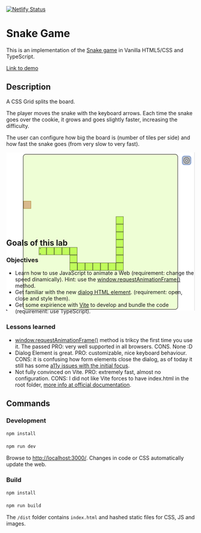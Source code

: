 [![Netlify Status](https://api.netlify.com/api/v1/badges/e71cfb35-445d-40a3-a6d0-13b9dba74383/deploy-status)](https://app.netlify.com/sites/snake-game-lab/deploys)

# Snake Game

This is an implementation of the [Snake game](<https://en.wikipedia.org/wiki/Snake_(video_game_genre)>) in Vanilla HTML5/CSS and TypeScript.

[Link to demo](https://snake-game-lab.netlify.app/)

## Description

A CSS Grid splits the board.

The player moves the snake with the keyboard arrows. Each time the snake goes over the cookie, it grows and goes slightly faster, increasing the difficulty.

The user can configure how big the board is (number of tiles per side) and how fast the snake goes (from very slow to very fast).

<div style="text-align:center; height: 200px"><img src="snake-screenshot.png" /></div>

## Goals of this lab

### Objectives

-   Learn how to use JavaScript to animate a Web (requirement: change the speed dinamically). Hint: use the [window.requestAnimationFrame()](https://developer.mozilla.org/en-US/docs/Web/API/window/requestAnimationFrame) method.
-   Get familiar with the new [dialog HTML element](https://developer.mozilla.org/en-US/docs/Web/HTML/Element/dialog). (requirement: open, close and style them).
-   Get some expirience with [Vite](https://vitejs.dev/) to develop and bundle the code (requirement: use TypeScript).

### Lessons learned

-   [window.requestAnimationFrame()](https://developer.mozilla.org/en-US/docs/Web/API/window/requestAnimationFrame) method is trikcy the first time you use it. The passed PRO: very well supported in all browsers. CONS. None :D
-   Dialog Element is great. PRO: customizable, nice keyboard behaviour. CONS: it is confusing how form elements close the dialog, as of today it still has some [a11y issues with the initial focus](https://github.com/whatwg/html/wiki/dialog--initial-focus,-a-proposal).
-   Not fully convinced on Vite. PRO: extremely fast, almost no configuration. CONS: I did not like Vite forces to have index.html in the root folder, [more info at official documentation](https://vitejs.dev/guide/#index-html-and-project-root).

## Commands

### Development

```bash
npm install

npm run dev
```

Browse to [http://localhost:3000/](http://localhost:3000/). Changes in code or CSS automatically update the web.

### Build

```bash
npm install

npm run build
```

The `/dist` folder contains `index.html` and hashed static files for CSS, JS and images.
